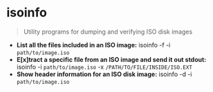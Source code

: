 # isoinfo
> Utility programs for dumping and verifying ISO disk images
- **List all the files included in an ISO image:**
isoinfo -f -i `path/to/image.iso`
- **E[x]tract a specific file from an ISO image and send it out stdout:**
isoinfo -i `path/to/image.iso` -x `/PATH/TO/FILE/INSIDE/ISO.EXT`
- **Show header information for an ISO disk image:**
isoinfo -d -i `path/to/image.iso`

